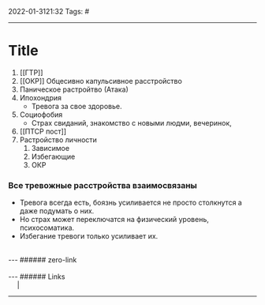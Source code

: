 2022-01-3121:32
Tags: #

---
# Title
1.  [[ГТР]]
2. [[ОКР]] Обцесивно капульсивное расстройство
3. Паническое растройтво (Атака)
4. Ипохондрия
	- Тревога за свое здоровье.
5. Социофобия
	- Страх свиданий, знакомство с новыми людми, вечеринок, 
6. [[ПТСР пост]]
7. Растройство личности
	1. Зависимое
	2. Избегающие
	3. ОКР

### Все тревожные расстройства взаимосвязаны
- Тревога всегда есть, боязнь усиливается не просто столкнутся а даже подумать о них.
- Но страх может переключатся на физический уровень, психосоматика.
- Избегание тревоги только усиливает их.
</br>
---
###### zero-link </br>

</br>
---
###### Links </br>
 &emsp; | &emsp; 


---